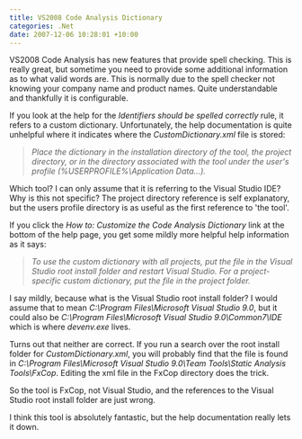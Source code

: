 ```yaml
---
title: VS2008 Code Analysis Dictionary
categories: .Net
date: 2007-12-06 10:28:01 +10:00
---
```


VS2008 Code Analysis has new features that provide spell checking. This is really great, but sometime you need to provide some additional information as to what valid words are. This is normally due to the spell checker not knowing your company name and product names. Quite understandable and thankfully it is configurable.

If you look at the help for the _Identifiers should be spelled correctly_ rule, it refers to a custom dictionary. Unfortunately, the help documentation is quite unhelpful where it indicates where the _CustomDictionary.xml_ file is stored:

> _Place the dictionary in the installation directory of the tool, the project directory, or in the directory associated with the tool under the user's profile (%USERPROFILE%\Application Data\...)._

<!--more-->

Which tool? I can only assume that it is referring to the Visual Studio IDE? Why is this not specific? The project directory reference is self explanatory, but the users profile directory is as useful as the first reference to 'the tool'.

If you click the _How to: Customize the Code Analysis Dictionary_ link at the bottom of the help page, you get some mildly more helpful help information as it says:

> _To use the custom dictionary with all projects, put the file in the Visual Studio root install folder and restart Visual Studio. For a project-specific custom dictionary, put the file in the project folder._

I say mildly, because what is the Visual Studio root install folder? I would assume that to mean _C:\Program Files\Microsoft Visual Studio 9.0_, but it could also be _C:\Program Files\Microsoft Visual Studio 9.0\Common7\IDE_ which is where _devenv.exe_ lives. 

Turns out that neither are correct. If you run a search over the root install folder for _CustomDictionary.xml_, you will probably find that the file is found in _C:\Program Files\Microsoft Visual Studio 9.0\Team Tools\Static Analysis Tools\FxCop_. Editing the xml file in the FxCop directory does the trick. 

So the tool is FxCop, not Visual Studio, and the references to the Visual Studio root install folder are just wrong.

I think this tool is absolutely fantastic, but the help documentation really lets it down.


